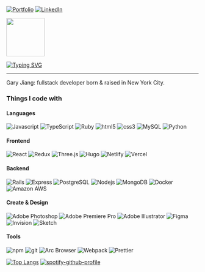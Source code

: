 [![Portfolio](https://github-profile-badge-portfolio-1-o4pwcuj4ty3k.runkit.sh/)](https://imgaryjiang.com)
[![LinkedIn](https://github-profile-badge-linkedin-swdsggvt2fyv.runkit.sh/)](https://linkedin.com/in/garyjiang)

<img src="https://media.giphy.com/media/v1.Y2lkPTc5MGI3NjExZjd0OXM2bGpkZTl1cXowdHY5a3gwYWFsNTFuZXBmdzJpbWxwYnF6cCZlcD12MV9pbnRlcm5hbF9naWZfYnlfaWQmY3Q9cw/3o7aDcdsNrugxrj3ck/giphy.gif" width="100"/>

[![Typing SVG](https://readme-typing-svg.demolab.com/?lines=Gary+Jiang,+Fullstack+Developer...;former+Growth+Marketer)](https://git.io/typing-svg)

<hr>

<p>Gary Jiang: fullstack developer born & raised in New York City.</p>

<h3>Things I code with</h3>

<h4>Languages</h4>
<p>
  <img alt="Javascript" src="https://img.shields.io/badge/-JavaScript-F1DC56?style=flat-square&logo=javascript&logoColor=black" />
  <img alt="TypeScript" src="https://img.shields.io/badge/-TypeScript-007ACC?style=flat-square&logo=typescript&logoColor=white" />
  <img alt="Ruby" src="https://img.shields.io/badge/-Ruby-CC0000?style=flat-square&logo=ruby&logoColor=color"/>
  <img alt="html5" src="https://img.shields.io/badge/-HTML5-E34F26?style=flat-square&logo=html5&logoColor=white" />
  <img alt="css3" src="https://img.shields.io/badge/-CSS3-264de4?style=flat-square&logo=css3&logoColor=white" />
  <img alt="MySQL" src="https://img.shields.io/badge/-MySQL-00758f?style=flat-square&logo=mysql&logoColor=white"/>
  <img alt="Python" src="https://img.shields.io/badge/-Python-ffde57?style=flat-square&logo=python&logoColor=color"/>

</p>

<h4>Frontend</h4>
<p>
  <img alt="React" src="https://img.shields.io/badge/-React-45b8d8?style=flat-square&logo=react&logoColor=white" />
  <img alt="Redux" src="https://img.shields.io/badge/-Redux-764ABC?style=flat-square&logo=redux&logoColor=white" />
  <img alt="Three.js" src="https://img.shields.io/badge/-Three.js-222222?style=flat-square&logo=threedotjs&logoColor=079EF4" />
  <img alt="Hugo" src="https://img.shields.io/badge/-Hugo-FF3F88?style=flat-square&logo=hugo&logoColor=white" />
  <img alt="Netlify" src="https://img.shields.io/badge/-Netlify-0BBDBA?style=flat-square&logo=netlify&logoColor=white" />
  <img alt="Vercel" src="https://img.shields.io/badge/-Vercel-000000?style=flat-square&logo=vercel&logoColor=white" />
</p>

<h4>Backend</h4>
<p>
  <img alt="Rails" src="https://img.shields.io/badge/-Rails-CC0000?style=flat-square&logo=rubyonrails&logoColor=white" />
  <img alt="Express" src="https://img.shields.io/badge/-Express-ffffff?style=flat-square&logo=express&logoColor=black" />
  <img alt="PostgreSQL" src="https://img.shields.io/badge/-PostgreSQL-0064a5?style=flat-square&logo=postgresql&logoColor=white" />
  <img alt="Nodejs" src="https://img.shields.io/badge/-Node.js-43853d?style=flat-square&logo=Node.js&logoColor=white" />
  <img alt="MongoDB" src="https://img.shields.io/badge/-MongoDB-13aa52?style=flat-square&logo=mongodb&logoColor=white" />
  <img alt="Docker" src="https://img.shields.io/badge/-Docker-46a2f1?style=flat-square&logo=docker&logoColor=white" />
  <img alt="Amazon AWS" src="https://img.shields.io/badge/-Amazon_AWS-FF9C18?style=flat-square&logo=amazonaws&logoColor=black" />
</p>

<h4>Create & Design</h4>
<p>
  <img alt="Adobe Photoshop" src="https://img.shields.io/badge/-Adobe_Photoshop-32A7FF?style=flat-square&logo=adobephotoshop&logoColor=navy" />
  <img alt="Adobe Premiere Pro" src="https://img.shields.io/badge/-Adobe_Premiere_Pro-EA7BFF?style=flat-square&logo=adobepremierepro&logoColor=31083A" />
  <img alt="Adobe Illustrator" src="https://img.shields.io/badge/-Adobe_Illustrator-FF9D17?style=flat-square&logo=adobeillustrator&logoColor=black" />
  <img alt="Figma" src="https://img.shields.io/badge/-Figma-A362FF?style=flat-square&logo=figma&logoColor=white" />
  <img alt="Invision" src="https://img.shields.io/badge/-Invision-FF3C6B?style=flat-square&logo=invision&logoColor=white" />
  <img alt="Sketch" src="https://img.shields.io/badge/-Sketch-FDB017?style=flat-square&logo=sketch&logoColor=black" />
  
  
</p>

<h4>Tools</h4>
<p>
  <img alt="npm" src="https://img.shields.io/badge/-NPM-CB3837?style=flat-square&logo=npm&logoColor=white" />
  <img alt="git" src="https://img.shields.io/badge/-Git-F05032?style=flat-square&logo=git&logoColor=white" />
  <img alt="Arc Browser" src="https://img.shields.io/badge/-Arc_Browser-FF5260?style=flat-square&logo=arc&logoColor=white" />
  <img alt="Webpack" src="https://img.shields.io/badge/-Webpack-8DD6F9?style=flat-square&logo=webpack&logoColor=black" /> 
  <img alt="Prettier" src="https://img.shields.io/badge/-Prettier-F7B93E?style=flat-square&logo=prettier&logoColor=black" />
</p>

<!--START_SECTION:activity-->

<!--END_SECTION:activity-->

[![Top Langs](https://github-readme-stats.vercel.app/api/top-langs/?username=garysbot&layout=compact)](https://github.com/garysbot)
[![spotify-github-profile](https://spotify-github-profile.vercel.app/api/view?uid=1226519747&cover_image=true&theme=novatorem&show_offline=false&background_color=121212&interchange=false&bar_color=53b14f&bar_color_cover=false)](https://github.com/kittinan/spotify-github-profile)